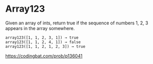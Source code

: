 # Array123

Given an array of ints, return true if the sequence of numbers 1, 2, 3 appears in the array somewhere.
```
array123([1, 1, 2, 3, 1]) → true
array123([1, 1, 2, 4, 1]) → false
array123([1, 1, 2, 1, 2, 3]) → true
```
https://codingbat.com/prob/p136041